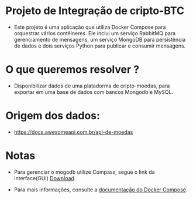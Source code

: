 # Projeto de Integração de cripto-BTC

- Este projeto é uma aplicação que utiliza Docker Compose para orquestrar vários contêineres. Ele inclui um serviço RabbitMQ para gerenciamento de mensagens, um serviço MongoDB para persistência de dados e dois serviços Python para publicar e consumir mensagens.

# O que queremos resolver ?
- Disponibilizar dados de uma platadorma de cripto-moedas, para exportar em uma base de dados  com bancos Mongodb e MySQL.

# Origem dos dados:
- https://docs.awesomeapi.com.br/api-de-moedas

# Notas

- Para gerenciar o mogodb utilize Compass, segue o link da interface(GUI) [Download](https://downloads.mongodb.com/compass/mongodb-compass_1.43.6_amd64.deb).

- Para mais informações, consulte a [documentação do Docker Compose](https://docs.docker.com/compose/).
